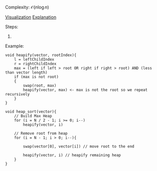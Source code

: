 
Complexity: $\mathcal{O}(n\log{}n)$

[Visualization](https://opendsa-server.cs.vt.edu/embed/mergesortAV)
[Explanation](https://www.geeksforgeeks.org/merge-sort)

Steps:

1) 

Example:

```pseudo
void heapify(vector, rootIndex){
	l = leftChildIndex
	r = rightChildIndex
	max = (left if left > root OR right if right > root) AND (less than vector length)
	if (max is not root)
	{
		swap(root, max)
		heapify(vector, max) <- max is not the root so we repeat recursively
	}
}

void heap_sort(vector){
	// Build Max Heap
	for (i = N / 2 - 1; i >= 0; i--)
		heapify(vector, i)

	// Remove root from heap 
	for (i = N - 1; i > 0; i--){
		
		swap(vector[0], vector[i]) // move root to the end
		
		heapify(vector, i) // heapify remaining heap
	}
}
```